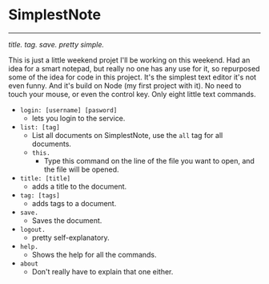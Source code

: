 # SimplestNote

---

*title. tag. save. pretty simple.*


This is just a little weekend projet I'll be working on this weekend. Had an idea for a smart notepad, but really no one has any use for it, so repurposed some of the idea for code in this project. It's the simplest text editor it's not even funny. And it's build on Node (my first project with it). No need to touch your mouse, or even the control key. Only eight little text commands.

- `login: [username] [pasword]`
  - lets you login to the service.
- `list: [tag]`
  - List all documents on SimplestNote, use the `all` tag for all documents.
  - `this.`
    - Type this command on the line of the file you want to open, and the file will be opened.
- `title: [title]`
  - adds a title to the document.
- `tag: [tags]`
  - adds tags to a document.
- `save.`
  - Saves the document.
- `logout.`
  - pretty self-explanatory.
- `help.`
  - Shows the help for all the commands.
- `about`
  - Don't really have to explain that one either.
